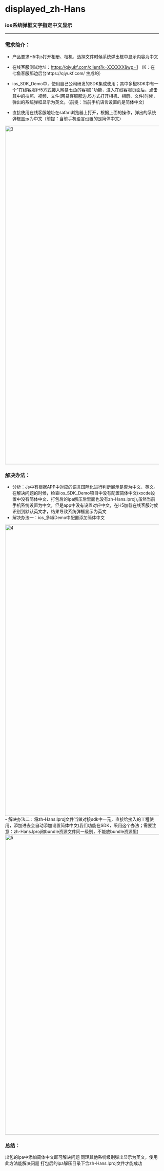 # displayed_zh-Hans
### ios系统弹框文字指定中文显示

----

### 需求简介：
- 产品要求H5中js打开相册、相机、选择文件时候系统弹出框中显示内容为中文

- 在线客服测试地址：https://qiyukf.com/client?k=XXXXXX&wp=1   （K：在七鱼客服那边后台https://qiyukf.com/ 生成的）

- ios_SDK_Demo中，使用自己公司研发的SDK集成使用；其中多椒SDK中有一个"在线客服(H5方式接入网易七鱼的客服)"功能，进入在线客服页面后，点击其中的拍照、视频、文件(网易客服那边JS方式打开相机、相册、文件)时候，弹出的系统弹框显示为英文。（前提：当前手机语言设置的是简体中文）

- 直接使用在线客服地址在safari浏览器上打开，根据上面的操作，弹出的系统弹框显示为中文（前提：当前手机语言设置的是简体中文）

<img width="1104" alt="3" src="https://user-images.githubusercontent.com/19405301/163746924-c0be5bb1-6a06-4f77-9810-251a72eee085.png">

### 解决办法：
- 分析：Js中有根据APP中对应的语言国际化进行判断展示是否为中文、英文。在解决问题的时候，检查ios_SDK_Demo项目中没有配置简体中文(xocde设置中没有简体中文、打包后的ipa解压后里面也没有zh-Hans.lproj),虽然当前手机系统设置为中文，但是app中没有设置对应中文，在H5加载在线客服时候识别到默认英文才，结果导致系统弹框显示为英文
-  解决办法一：ios_多椒Demo中配置添加简体中文
<img width="950" alt="4" src="https://user-images.githubusercontent.com/19405301/163747567-9f04048d-0b55-419d-ab0c-4555b7bb0a28.png">
-  解决办法二：将zh-Hans.lproj文件当做对接sdk中一元，直接给接入的工程使用，添加进去会自动添加设置简体中文(我们功能在SDK，采用这个办法；需要注意：zh-Hans.lproj和bundle资源文件同一级别，不能放bundle资源里)
<img width="979" alt="5" src="https://user-images.githubusercontent.com/19405301/163747863-7dbbb766-7c0b-4f04-a792-8fea407a9ffc.png">


### 总结：
出包的ipa中添加简体中文即可解决问题
同理其他系统级别弹出显示为英文，使用此方法能解决问题
打包后的ipa解压目录下含zh-Hans.lproj文件才能成功
